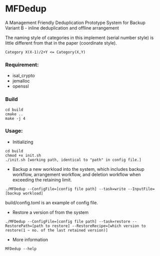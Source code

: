 # MFDedup
A Management Friendly Deduplication Prototype System for Backup    
Variant B - inline deduplication and offline arrangement

The naming style of categories in this implement (serial number style) is little different from that in the paper (coordinate style).
```
Category X(X-1)/2+Y <= Category(X,Y)
```


### Requirement:
+ isal_crypto
+ jemalloc
+ openssl

### Build
```
cd build
cmake ..
make -j 4
``` 

### Usage:

+ Initializing
```
cd build
chmod +x init.sh
./init.sh [working path, identical to "path" in config file.]
```

+ Backup a new workload into the system, which includes backup workflow, arrangement workflow, and deletion workflow when exceeding the retaining limit.
```
./MFDedup --ConfigFile=[config file path] --task=write --InputFile=[backup workload]
```
build/config.toml is an example of config file.
     
+ Restore a version of from the system
```
./MFDedup --ConfigFile=[config file path] --task=restore --RestorePath=[path to restore] --RestoreRecipe=[which version to restore(1 ~ no. of the last retained version)]
```  

+ More information
```
MFDedup --help
```


